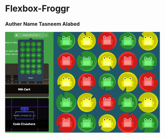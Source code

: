 # Flexbox-Froggr
### Auther Name Tasneem Alabed

![Img for flexbox- froggy](img/Screenshot%20(137).png)